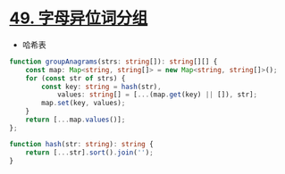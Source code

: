 
# [49. 字母异位词分组](https://leetcode-cn.com/problems/group-anagrams/)

- 哈希表

```ts
function groupAnagrams(strs: string[]): string[][] {
    const map: Map<string, string[]> = new Map<string, string[]>();
    for (const str of strs) {
        const key: string = hash(str),
            values: string[] = [...(map.get(key) || []), str];
        map.set(key, values);
    }
    return [...map.values()];
};

function hash(str: string): string {
    return [...str].sort().join('');
}
```
